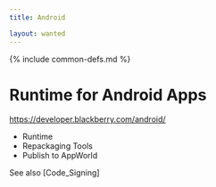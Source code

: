 ```yaml
---
title: Android

layout: wanted
---
```

{% include common-defs.md %}

# Runtime for Android Apps

https://developer.blackberry.com/android/

* Runtime
* Repackaging Tools
* Publish to AppWorld

See also [Code_Signing]

